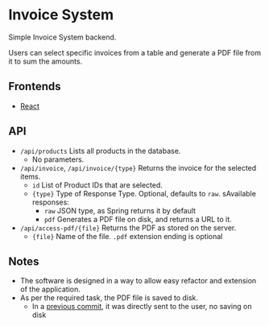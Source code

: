 # Invoice System
Simple Invoice System backend.

Users can select specific invoices from a table and generate a PDF file from it to sum the amounts.

## Frontends
- [React](https://github.com/RobiFox/Invoice-System-Frontend)

## API
- `/api/products` Lists all products in the database.
  - No parameters.
- `/api/invoice`, `/api/invoice/{type}` Returns the invoice for the selected items.
  - `id` List of Product IDs that are selected.
  - `{type}` Type of Response Type. Optional, defaults to `raw`. sAvailable responses:
    - `raw` JSON type, as Spring returns it by default
    - `pdf` Generates a PDF file on disk, and returns a URL to it.
- `/api/access-pdf/{file}` Returns the PDF as stored on the server.
  - `{file}` Name of the file. `.pdf` extension ending is optional 

## Notes
- The software is designed in a way to allow easy refactor and extension of the application.
- As per the required task, the PDF file is saved to disk.
  -  In a [previous commit](https://github.com/RobiFox/Invoice-System/blob/a640ebeb4e09f6e705abecceef882ffa72cd6ed0/src/main/java/me/robi/invoicesystem/controllers/InvoiceController.java#L68), it was directly sent to the user, no saving on disk